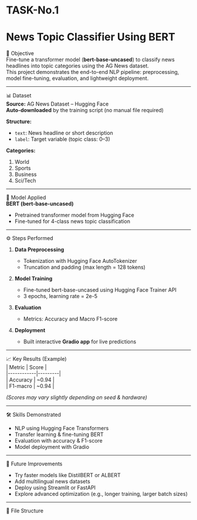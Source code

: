 # TASK-No.1
# News Topic Classifier Using BERT

🎯 Objective  
Fine-tune a transformer model (**bert-base-uncased**) to classify news headlines into topic categories using the AG News dataset.  
This project demonstrates the end-to-end NLP pipeline: preprocessing, model fine-tuning, evaluation, and lightweight deployment.

---

📊 Dataset  
**Source:** AG News Dataset – Hugging Face  
**Auto-downloaded** by the training script (no manual file required)  

**Structure:**  
- `text`: News headline or short description  
- `label`: Target variable (topic class: 0–3)  

**Categories:**  
1. World  
2. Sports  
3. Business  
4. Sci/Tech  

---

🤖 Model Applied  
**BERT (bert-base-uncased)**  
- Pretrained transformer model from Hugging Face  
- Fine-tuned for 4-class news topic classification  

---

⚙️ Steps Performed  
1. **Data Preprocessing**  
   - Tokenization with Hugging Face AutoTokenizer  
   - Truncation and padding (max length = 128 tokens)  

2. **Model Training**  
   - Fine-tuned bert-base-uncased using Hugging Face Trainer API  
   - 3 epochs, learning rate = 2e-5  

3. **Evaluation**  
   - Metrics: Accuracy and Macro F1-score  

4. **Deployment**  
   - Built interactive **Gradio app** for live predictions  

---

📈 Key Results (Example)  
| Metric     | Score   |  
|------------|---------|  
| Accuracy   | ~0.94   |  
| F1-macro   | ~0.94   |  

*(Scores may vary slightly depending on seed & hardware)*  

---

🛠️ Skills Demonstrated  
- NLP using Hugging Face Transformers  
- Transfer learning & fine-tuning BERT  
- Evaluation with accuracy & F1-score  
- Model deployment with Gradio  

---

🚀 Future Improvements  
- Try faster models like DistilBERT or ALBERT  
- Add multilingual news datasets  
- Deploy using Streamlit or FastAPI  
- Explore advanced optimization (e.g., longer training, larger batch sizes)  

---

📂 File Structure  
